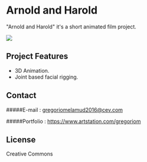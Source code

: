 # Arnold and Harold

"Arnold and Harold" it's a short animated film project.



![](https://github.com/hadoge/ArnoldHarold/blob/master/WikiResources/banner_01.jpg)

## Project Features

- 3D Animation.
- Joint based facial rigging.

## Contact

#####E-mail : gregoriomelamud2016@cev.com

#####Portfolio : https://www.artstation.com/gregoriom

## License

Creative Commons
